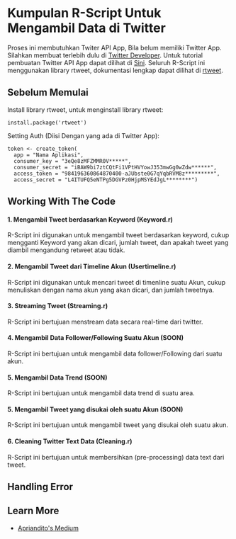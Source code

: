 # Kumpulan R-Script Untuk Mengambil Data di Twitter

Proses ini membutuhkan Twiter API App, Bila belum memiliki Twitter App. Silahkan membuat terlebih dulu di [Twitter Developer](https://developer.twitter.com/en/apps). 
Untuk tutorial pembuatan Twitter API App dapat dilihat di [Sini](https://docs.inboundnow.com/guide/create-twitter-application/). 
Seluruh R-Script ini menggunakan library rtweet, dokumentasi lengkap dapat dilihat di [rtweet](https://github.com/mkearney/rtweet).

## Sebelum Memulai

Install library rtweet, untuk menginstall library rtweet:
```
install.package('rtweet')
```
Setting Auth (Diisi Dengan yang ada di Twitter App):
```
token <- create_token(
  app = "Nama Aplikasi",
  consumer_key = "3eQe8zMFZMMR0V*****",
  consumer_secret = "iBAW9bi7ztCQtFi1VPtHVYowJ353mwGg0wZdw******",
  access_token = "984196360864870400-aJUbste0G7qYqbRVM8z*********",
  access_secret = "L4ITUFQ5eNTPg5DGVPz0HjpMSYEdJgL********")
```

## Working With The Code

#### 1. Mengambil Tweet berdasarkan Keyword (Keyword.r)
R-Script ini digunakan untuk mengambil tweet berdasarkan keyword, cukup mengganti Keyword yang akan dicari, jumlah tweet, dan apakah tweet yang diambil mengandung retweet atau tidak. 

#### 2. Mengambil Tweet dari Timeline Akun (Usertimeline.r)
R-Script ini digunakan untuk mencari tweet di timenline suatu Akun, cukup menuliskan dengan nama akun yang akan dicari, dan jumlah tweetnya. 

#### 3. Streaming Tweet (Streaming.r)
R-Script ini bertujuan menstream data secara real-time dari twitter. 

#### 4. Mengambil Data Follower/Following Suatu Akun (SOON)
R-Script ini bertujuan untuk mengambil data follower/Following dari suatu akun. 

#### 5. Mengambil Data Trend (SOON)
R-Script ini bertujuan untuk mengambil data trend di suatu area. 

#### 5. Mengambil Tweet yang disukai oleh suatu Akun (SOON)
R-Script ini bertujuan untuk mengambil tweet yang disukai oleh suatu akun. 

#### 6. Cleaning Twitter Text Data (Cleaning.r)
R-Script ini bertujuan untuk membersihkan (pre-processing) data text dari tweet.

## Handling Error



## Learn More
* [Apriandito's Medium](https://medium.com/@apriandito)


